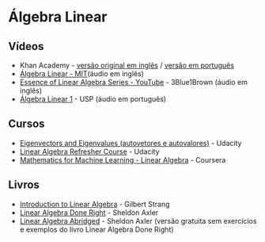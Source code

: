 # Álgebra Linear
 
 ## Vídeos
 
 - Khan Academy - [versão original em inglês](https://www.khanacademy.org/math/linear-algebra) / [versão em português](https://pt.khanacademy.org/math/linear-algebra)
 - [Álgebra Linear - MIT](https://ocw.mit.edu/courses/mathematics/18-06-linear-algebra-spring-2010/video-lectures/)(áudio em inglês)
 - [Essence of Linear Algebra Series - YouTube](https://www.youtube.com/watch?v=fNk_zzaMoSs&list=PLZHQObOWTQDPD3MizzM2xVFitgF8hE_ab) - 3Blue1Brown (áudio em inglês)
 - [Álgebra Linear 1](https://www.youtube.com/watch?v=-JcQJFNVjaA&list=PLIEzh1OveCVczEZAjhVIVd7Qs-X8ILgnI) - USP (áudio em português)
 
 
 ## Cursos
 
 - [Eigenvectors and Eigenvalues (autovetores e autovalores)](https://www.udacity.com/course/eigenvectors-and-eigenvalues--ud104) - Udacity
 - [Linear Algebra Refresher Course](https://www.udacity.com/course/linear-algebra-refresher-course--ud953) - Udacity
 - [Mathematics for Machine Learning - Linear Algebra](https://www.coursera.org/learn/linear-algebra-machine-learning) - Coursera
 
 ## Livros
 
 - [Introduction to Linear Algebra](https://www.amazon.com.br/Introduction-Linear-Algebra-Gilbert-Strang/dp/0980232775/) - Gilbert Strang
 - [Linear Algebra Done Right](https://www.amazon.com.br/Linear-Algebra-Right-Sheldon-Axler/dp/3319110799/ref=pd_sbs_14_2/141-9131849-5004046) - Sheldon Axler
 - [Linear Algebra Abridged](http://linear.axler.net/LinearAbridged.pdf) - Sheldon Axler (versão gratuita sem exercícios e exemplos do livro Linear Algebra Done Right)
